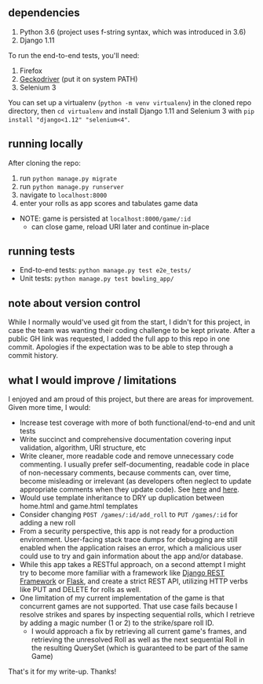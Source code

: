 ## dependencies
1. Python 3.6 (project uses f-string syntax, which was introduced in 3.6)
2. Django 1.11

To run the end-to-end tests, you'll need:
1. Firefox
2. [Geckodriver](https://github.com/mozilla/geckodriver/releases) (put it on system PATH)
3. Selenium 3

You can set up a virtualenv (```python -m venv virtualenv```) in the cloned repo directory, then ```cd virtualenv``` and install Django 1.11 and Selenium 3 with ```pip install "django<1.12" "selenium<4"```.

## running locally
After cloning the repo:
  1. run ```python manage.py migrate```
  2. run ```python manage.py runserver```
  3. navigate to ```localhost:8000```
  4. enter your rolls as app scores and tabulates game data
* NOTE: game is persisted at ```localhost:8000/game/:id```
  * can close game, reload URI later and continue in-place
  
## running tests
* End-to-end tests: ```python manage.py test e2e_tests/```
* Unit tests: ```python manage.py test bowling_app/```

## note about version control
While I normally would've used git from the start, I didn't for this project, in case the team was wanting their coding challenge to be kept private. After a public GH link was requested, I added the full app to this repo in one commit. Apologies if the expectation was to be able to step through a commit history. 

## what I would improve / limitations
I enjoyed and am proud of this project, but there are areas for improvement. Given more time, I would:
* Increase test coverage with more of both functional/end-to-end and unit tests
* Write succinct and comprehensive documentation covering input validation, algorithm, URI structure, etc
* Write cleaner, more readable code and remove unnecessary code commenting. I usually prefer self-documenting, readable code in place of non-necessary comments, because comments can, over time, become misleading or irrelevant (as developers often neglect to update appropriate comments when they update code). See [here](https://www.informit.com/articles/article.aspx?p=1326509) and [here](https://stackoverflow.com/questions/209015/what-is-self-documenting-code-and-can-it-replace-well-documented-code#209089).
* Would use template inheritance to DRY up duplication between home.html and game.html templates
* Consider changing ```POST /games/:id/add_roll``` to ```PUT /games/:id``` for adding a new roll
* From a security perspective, this app is not ready for a production environment. User-facing stack trace dumps for debugging are still enabled when the application raises an error, which a malicious user could use to try and gain information about the app and/or database.  
* While this app takes a RESTful approach, on a second attempt I might try to become more familiar with a framework like [Django REST Framework](http://www.django-rest-framework.org/) or [Flask](http://flask.pocoo.org/), and create a strict REST API, utilizing HTTP verbs like PUT and DELETE for rolls as well.
* One limitation of my current implementation of the game is that concurrent games are not supported. That use case fails because I resolve strikes and spares by inspecting sequential rolls, which I retrieve by adding a magic number (1 or 2) to the strike/spare roll ID. 
  * I would approach a fix by retrieving all current game's frames, and retrieving the unresolved Roll as well as the next sequential Roll in the resulting QuerySet (which is guaranteed to be part of the same Game)
  
That's it for my write-up. Thanks!
